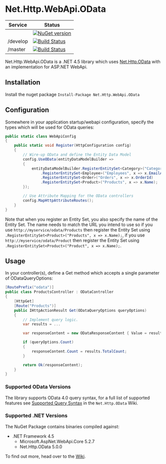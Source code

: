 Net.Http.WebApi.OData
=====================

|Service|Status|
|-------|------|
||[![NuGet version](https://badge.fury.io/nu/Net.Http.WebApi.OData.svg)](http://badge.fury.io/nu/Net.Http.WebApi.OData)|
|/develop|[![Build Status](https://dev.azure.com/trevorpilley/Net.Http.OData/_apis/build/status/Net-Http-OData.Net.Http.WebApi.OData?branchName=develop)](https://dev.azure.com/trevorpilley/Net.Http.OData/_build/latest?definitionId=25&branchName=develop)|
|/master|[![Build Status](https://dev.azure.com/trevorpilley/Net.Http.OData/_apis/build/status/Net-Http-OData.Net.Http.WebApi.OData?branchName=master)](https://dev.azure.com/trevorpilley/Net.Http.OData/_build/latest?definitionId=25&branchName=master)|

Net.Http.WebApi.OData is a .NET 4.5 library which uses [Net.Http.OData](https://github.com/Net-Http-OData/Net.Http.OData) with an implementation for ASP.NET WebApi.

## Installation

Install the nuget package `Install-Package Net.Http.WebApi.OData`

## Configuration

Somewhere in your application startup/webapi configuration, specify the types which will be used for OData queries:

```csharp
public static class WebApiConfig
{
    public static void Register(HttpConfiguration config)
    {
        // Wire-up OData and define the Entity Data Model
        config.UseOData(entityDataModelBuilder =>
        {
            entityDataModelBuilder.RegisterEntitySet<Category>("Categories", x => x.Name)
                .RegisterEntitySet<Employee>("Employees", x => x.EmailAddress)
                .RegisterEntitySet<Order>("Orders", x => x.OrderId)
                .RegisterEntitySet<Product>("Products", x => x.Name);
        });

        // Use Attribute Mapping for the OData controllers
        config.MapHttpAttributeRoutes();
    }
}
```

Note that when you register an Entity Set, you also specify the name of the Entity Set. The name needs to match the URL you intend to use so if you use `http://myservice/odata/Products` then register the Entity Set using `.RegisterEntitySet<Product>("Products", x => x.Name);`, if you use `http://myservice/odata/Product` then register the Entity Set using `.RegisterEntitySet<Product>("Product", x => x.Name);`.

## Usage

In your controller(s), define a Get method which accepts a single parameter of ODataQueryOptions:

```csharp
[RoutePrefix("odata")]
public class ProductsController : ODataController
{
    [HttpGet]
    [Route("Products")]
    public IHttpActionResult Get(ODataQueryOptions queryOptions)
    {
        // Implement query logic.
        var results = ...

        var responseContent = new ODataResponseContent { Value = results };

        if (queryOptions.Count)
        {
            responseContent.Count = results.TotalCount;
        }

        return Ok(responseContent);
    }
}
```

### Supported OData Versions

The library supports OData 4.0 query syntax, for a full list of supported features see [Supported Query Syntax](https://github.com/Net-Http-OData/Net.Http.OData/wiki/Supported-Query-Syntax) in the `Net.Http.OData` Wiki.

### Supported .NET Versions

The NuGet Package contains binaries compiled against:

* .NET Framework 4.5
  * Microsoft.AspNet.WebApi.Core 5.2.7
  * Net.Http.OData 5.0.0

To find out more, head over to the [Wiki](https://github.com/Net-Http-OData/Net.Http.WebApi.OData/wiki).
